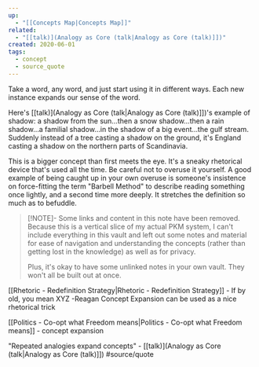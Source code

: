 ```yaml
---
up:
  - "[[Concepts Map|Concepts Map]]"
related:
  - "[[talk)](Analogy as Core (talk|Analogy as Core (talk)]])"
created: 2020-06-01
tags:
  - concept
  - source_quote
---
```

Take a word, any word, and just start using it in different ways. Each new instance expands our sense of the word.

Here's [[talk)](Analogy as Core (talk|Analogy as Core (talk)]])'s example of shadow: a shadow from the sun…then a snow shadow…then a rain shadow…a familial shadow…in the shadow of a big event…the gulf stream. Suddenly instead of a tree casting a shadow on the ground, it's England casting a shadow on the northern parts of Scandinavia. 

This is a bigger concept than first meets the eye. It's a sneaky rhetorical device that's used all the time. Be careful not to overuse it yourself. A good example of being caught up in your own overuse is someone's insistence on force-fitting the term "Barbell Method" to describe reading something once lightly, and a second time more deeply. It stretches the definition so much as to befuddle.

> [!NOTE]- Some links and content in this note have been removed.
> Because this is a vertical slice of my actual PKM system, I can't include everything in this vault and left out some notes and material for ease of navigation and understanding the concepts (rather than getting lost in the knowledge) as well as for privacy. 
>  
> Plus, it's okay to have some unlinked notes in your own vault. They won't all be built out at once.

[[Rhetoric - Redefinition Strategy|Rhetoric - Redefinition Strategy]] - If by old, you mean XYZ -Reagan
Concept Expansion can be used as a nice rhetorical trick

[[Politics - Co-opt what Freedom means|Politics - Co-opt what Freedom means]] - concept expansion

"Repeated analogies expand concepts" - [[talk)](Analogy as Core (talk|Analogy as Core (talk)]]) #source/quote 
